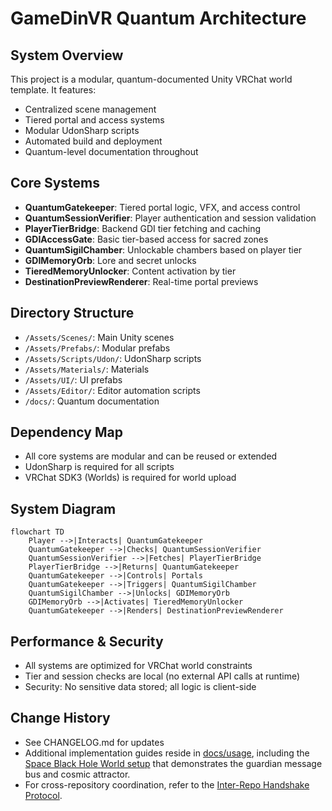 # GameDinVR Quantum Architecture

## System Overview
This project is a modular, quantum-documented Unity VRChat world template. It features:
- Centralized scene management
- Tiered portal and access systems
- Modular UdonSharp scripts
- Automated build and deployment
- Quantum-level documentation throughout

## Core Systems
- **QuantumGatekeeper**: Tiered portal logic, VFX, and access control
- **QuantumSessionVerifier**: Player authentication and session validation
- **PlayerTierBridge**: Backend GDI tier fetching and caching
- **GDIAccessGate**: Basic tier-based access for sacred zones
- **QuantumSigilChamber**: Unlockable chambers based on player tier
- **GDIMemoryOrb**: Lore and secret unlocks
- **TieredMemoryUnlocker**: Content activation by tier
- **DestinationPreviewRenderer**: Real-time portal previews

## Directory Structure
- `/Assets/Scenes/`: Main Unity scenes
- `/Assets/Prefabs/`: Modular prefabs
- `/Assets/Scripts/Udon/`: UdonSharp scripts
- `/Assets/Materials/`: Materials
- `/Assets/UI/`: UI prefabs
- `/Assets/Editor/`: Editor automation scripts
- `/docs/`: Quantum documentation

## Dependency Map
- All core systems are modular and can be reused or extended
- UdonSharp is required for all scripts
- VRChat SDK3 (Worlds) is required for world upload

## System Diagram
```
flowchart TD
    Player -->|Interacts| QuantumGatekeeper
    QuantumGatekeeper -->|Checks| QuantumSessionVerifier
    QuantumSessionVerifier -->|Fetches| PlayerTierBridge
    PlayerTierBridge -->|Returns| QuantumGatekeeper
    QuantumGatekeeper -->|Controls| Portals
    QuantumGatekeeper -->|Triggers| QuantumSigilChamber
    QuantumSigilChamber -->|Unlocks| GDIMemoryOrb
    GDIMemoryOrb -->|Activates| TieredMemoryUnlocker
    QuantumGatekeeper -->|Renders| DestinationPreviewRenderer
```

## Performance & Security
- All systems are optimized for VRChat world constraints
- Tier and session checks are local (no external API calls at runtime)
- Security: No sensitive data stored; all logic is client-side

## Change History
- See CHANGELOG.md for updates
- Additional implementation guides reside in [docs/usage](docs/usage), including the [Space Black Hole World setup](docs/usage/SpaceBlackHoleWorld.md) that demonstrates the guardian message bus and cosmic attractor.
- For cross-repository coordination, refer to the [Inter-Repo Handshake Protocol](docs/api/InterRepoHandshake.md).